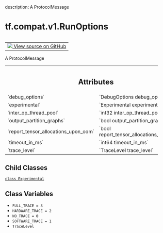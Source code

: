 description: A ProtocolMessage

<div itemscope itemtype="http://developers.google.com/ReferenceObject">
<meta itemprop="name" content="tf.compat.v1.RunOptions" />
<meta itemprop="path" content="Stable" />
<meta itemprop="property" content="Experimental"/>
<meta itemprop="property" content="FULL_TRACE"/>
<meta itemprop="property" content="HARDWARE_TRACE"/>
<meta itemprop="property" content="NO_TRACE"/>
<meta itemprop="property" content="SOFTWARE_TRACE"/>
<meta itemprop="property" content="TraceLevel"/>
</div>

# tf.compat.v1.RunOptions

<!-- Insert buttons and diff -->

<table class="tfo-notebook-buttons tfo-api nocontent" align="left">
<td>
  <a target="_blank" href="https://github.com/tensorflow/tensorflow/blob/r2.4/tensorflow/core/protobuf/config.proto">
    <img src="https://www.tensorflow.org/images/GitHub-Mark-32px.png" />
    View source on GitHub
  </a>
</td>
</table>



A ProtocolMessage

<!-- Placeholder for "Used in" -->




<!-- Tabular view -->
 <table class="responsive fixed orange">
<colgroup><col width="214px"><col></colgroup>
<tr><th colspan="2"><h2 class="add-link">Attributes</h2></th></tr>

<tr>
<td>
`debug_options`
</td>
<td>
`DebugOptions debug_options`
</td>
</tr><tr>
<td>
`experimental`
</td>
<td>
`Experimental experimental`
</td>
</tr><tr>
<td>
`inter_op_thread_pool`
</td>
<td>
`int32 inter_op_thread_pool`
</td>
</tr><tr>
<td>
`output_partition_graphs`
</td>
<td>
`bool output_partition_graphs`
</td>
</tr><tr>
<td>
`report_tensor_allocations_upon_oom`
</td>
<td>
`bool report_tensor_allocations_upon_oom`
</td>
</tr><tr>
<td>
`timeout_in_ms`
</td>
<td>
`int64 timeout_in_ms`
</td>
</tr><tr>
<td>
`trace_level`
</td>
<td>
`TraceLevel trace_level`
</td>
</tr>
</table>



## Child Classes
[`class Experimental`](../../../tf/compat/v1/RunOptions/Experimental.md)

## Class Variables

* `FULL_TRACE = 3` <a id="FULL_TRACE"></a>
* `HARDWARE_TRACE = 2` <a id="HARDWARE_TRACE"></a>
* `NO_TRACE = 0` <a id="NO_TRACE"></a>
* `SOFTWARE_TRACE = 1` <a id="SOFTWARE_TRACE"></a>
* `TraceLevel` <a id="TraceLevel"></a>

